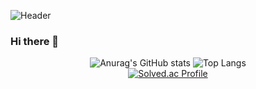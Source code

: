 ![Header](https://capsule-render.vercel.app/api?type=waving&color=0:93F1C3,100:05795D&height=300&text=Cyeon&fontSize=90&fontColor=FFFFFF&animation=fadeIn)
### Hi there 👋
<div align="center">

<!--
**Cyeon/Cyeon** is a ✨ _special_ ✨ repository because its `README.md` (this file) appears on your GitHub profile.

Here are some ideas to get you started:

- 🔭 I’m currently working on ...
- 🌱 I’m currently learning ...
- 👯 I’m looking to collaborate on ...
- 🤔 I’m looking for help with ...
- 💬 Ask me about ...
- 📫 How to reach me: ...
- 😄 Pronouns: ...
- ⚡ Fun fact: ...
-->
 
![Anurag's GitHub stats](https://github-readme-stats.vercel.app/api?username=Cyeon&show_icons=true&theme=vue)
![Top Langs](https://github-readme-stats.vercel.app/api/top-langs/?username=Cyeon&layout=compact&theme=vue)
</br>
[![Solved.ac Profile](http://mazassumnida.wtf/api/v2/generate_badge?boj=cyeon)](https://solved.ac/cyeon/)

</div>
